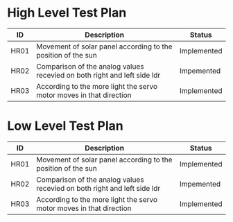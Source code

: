 # High Level Test Plan

|  ID|Description|Status|
  |---|---|---|
  | HR01 | Movement of solar panel according to the position of the sun| Implemented |
  | HR02 | Comparison of the analog values recevied on both right and left side ldr| Impemented|
  | HR03 | According to  the more light the servo motor moves in that direction| Implemented|
  
  
  # Low Level Test Plan
  
  |  ID|Description|Status|
  |---|---|---|
  | HR01 | Movement of solar panel according to the position of the sun| Implemented |
  | HR02 | Comparison of the analog values recevied on both right and left side ldr| Impemented|
  | HR03 | According to  the more light the servo motor moves in that direction| Implemented|
